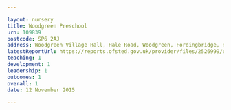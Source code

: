 ```yaml
---

layout: nursery
title: Woodgreen Preschool
urn: 109839
postcode: SP6 2AJ
address: Woodgreen Village Hall, Hale Road, Woodgreen, Fordingbridge, Hampshire, SP6 2AJ
latestReportUrl: https://reports.ofsted.gov.uk/provider/files/2526999/urn/109839.pdf
teaching: 1
development: 1
leadership: 1
outcomes: 1
overall: 1
date: 12 November 2015

---
```

